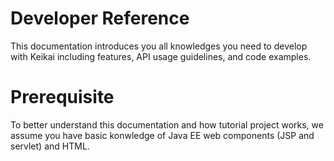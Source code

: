 # Developer Reference

This documentation introduces you all knowledges you need to develop with Keikai including features, API usage guidelines, and code examples.

# Prerequisite
To better understand this documentation and how tutorial project works, we assume you have basic konwledge of Java EE web components (JSP and servlet) and HTML.
